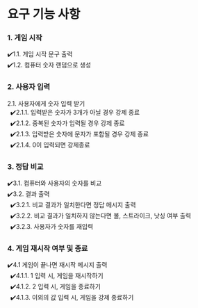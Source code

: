 # 요구 기능 사항
### 1. 게임 시작

✔️1.1. 게임 시작 문구 출력  
✔️1.2. 컴퓨터 숫자 랜덤으로 생성  

### 2. 사용자 입력
2.1. 사용자에게 숫자 입력 받기  
&ensp;✔️2.1.1. 입력받은 숫자가 3개가 아닐 경우 강제 종료  
&ensp;✔️2.1.2. 중복된 숫자가 입력될 경우 강제 종료  
&ensp;✔️2.1.3. 입력받은 숫자에 문자가 포함될 경우 강제 종료  
&ensp;✔️2.1.4. 0이 입력되면 강제종료


### 3. 정답 비교 

✔️3.1. 컴퓨터와 사용자의 숫자를 비교   
✔️3.2. 결과 출력  
&ensp;✔️3.2.1. 비교 결과가 일치한다면 정답 메시지 출력  
&ensp;✔️3.2.2. 비교 결과가 일치하지 않는다면 볼, 스트라이크, 낫싱 여부 출력  
&ensp;✔️3.2.3. 사용자가 숫자를 재입력

### 4. 게임 재시작 여부 및 종료
✔️4.1 게임이 끝나면 재시작 메시지 출력  
&ensp;✔️4.1.1. 1 입력 시, 게임을 재시작하기  
&ensp;✔️4.1.2. 2 입력 시, 게임을 종료하기  
&ensp;✔️4.1.3. 이외의 값 입력 시, 게임을 강제 종료하기